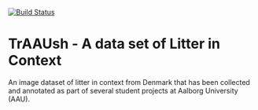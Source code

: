 [![Build Status](https://img.shields.io/static/v1.svg?label=CSL&message=software%20against%20climate%20change&color=green?style=flat&logo=github)](https://img.shields.io/static/v1.svg?label=CSL&message=software%20against%20climate%20change&color=green?style=flat&logo=github)

# TrAAUsh - A data set of Litter in Context
An image dataset of litter in context from Denmark that has been collected and annotated as part of several student projects at Aalborg University (AAU).
